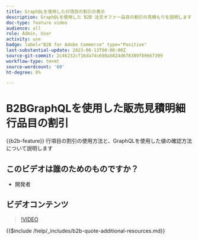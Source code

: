 ```yaml
---
title: GraphQLを使用した行項目の割引の表示
description: GraphQLを使用した B2B 注文オファー品目の割引の見積もりを説明します
doc-type: feature video
audience: all
role: Admin, User
activity: use
badge: label="B2B for Adobe Commerce" type="Positive"
last-substantial-update: 2023-06-13T00:00:00Z
source-git-commit: 2c46232cf16da74c698a5824d678389f89667399
workflow-type: tm+mt
source-wordcount: '60'
ht-degree: 0%

---
```


# B2BGraphQLを使用した販売見積明細行品目の割引

{{b2b-feature}}
行項目の割引の使用方法と、GraphQLを使用した値の確認方法について説明します

## このビデオは誰のためのものですか？

- 開発者

## ビデオコンテンツ

>[!VIDEO](https://video.tv.adobe.com/v/3420419?learn=on)

{{$include /help/_includes/b2b-quote-additional-resources.md}}

